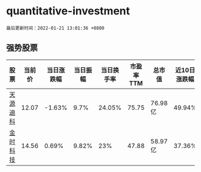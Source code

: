 # quantitative-investment

`最后更新时间：2022-01-21 13:01:36 +0800`

## 强势股票

|股票|当前价|当日涨跌幅|当日振幅|当日换手率|市盈率TTM|总市值|近10日涨跌幅|
|----|----|----|----|----|----|----|----|
|[天源迪科](https://xueqiu.com/S/SZ300047)|12.07|-1.63%|9.7%|24.05%|75.75|76.98亿|49.94%|
|[金时科技](https://xueqiu.com/S/SZ002951)|14.56|0.69%|9.82%|23%|47.88|58.97亿|37.36%|
